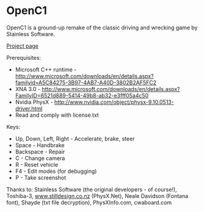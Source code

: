 # OpenC1

OpenC1 is a ground-up remake of the classic driving and wrecking game by Stainless Software.

[Project page](http://1amstudios.com/projects/openc1)

Prerequisites:
 * Microsoft C++ runtime - http://www.microsoft.com/downloads/en/details.aspx?familyid=A5C84275-3B97-4AB7-A40D-3802B2AF5FC2
 * XNA 3.0 - http://www.microsoft.com/downloads/en/details.aspx?FamilyID=6521d889-5414-49b8-ab32-e3fff05a4c50
 * Nvidia PhysX - http://www.nvidia.com/object/physx-9.10.0513-driver.html
 * Read and comply with license.txt


Keys:
 * Up, Down, Left, Right - Accelerate, brake, steer
 * Space - Handbrake
 * Backspace - Repair
 * C - Change camera
 * R - Reset vehicle
 * F4 - Edit modes (for debugging)
 * P - Take screenshot


Thanks to: 
  Stainless Software (the original developers - of course!), 
  Toshiba-3, 
  www.stilldesign.co.nz (PhysX.Net), 
  Neale Davidson (Fontana font),
  Shayde (txt file decryption),
  PhysXInfo.com, 
  cwaboard.com